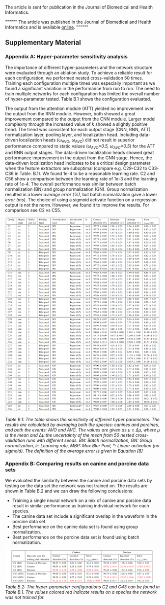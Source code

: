 
The article is sent for publication in the Journal of Biomedical and Health Informatics.

""""""
The article was published in the Journal of Biomedical and Health Informatics and is available 
[online](https://ieeexplore.ieee.org/document/9216477).
""""""

## Supplementary Material


### Appendix A: Hyper-parameter sensitivity analysis

The importance of different hyper-parameters and the network structure were evaluated through an ablation study. To achieve a reliable result for each configuration, we performed nested cross-validation 50 times. Training each configuration multiple times was especially important as we found a significant variation in the performance from run to run. The need to train multiple networks for each configuration has limited the overall number of hyper-parameter tested. Table B.1 shows the configuration evaluated.

The output from the attention module (ATT) yielded no improvement over the output from the RNN module. However, both showed a great improvement compared to the output from the CNN module. Larger model complexity through the increased value of *k* showed a slightly positive trend. The trend was consistent for each output stage (CNN, RNN, ATT), normalization layer, pooling layer, and localization head. Including data-driven localization heads (&omega;<sub>AVO</sub>, &omega;<sub>AVC</sub>) did not result in superior performance compared to static values (*&omega;<sub>AVO</sub>=0.5, &omega;<sub>AVC</sub>=0.5*) for the ATT and RNN output stages. The data-driven localization heads showed great performance improvement in the output from the CNN stage. Hence, the data-driven localization head indicates to be a critical design parameter when the feature extractors are suboptimal (compare e.g. C29-C32 to C33-C36 in Table. B.1). We found 1e-4 to be a reasonable learning rate. C2 and C56 show a comparison between the learning rate of 1e-3 and the learning rate of 1e-4. The overall performance was similar between batch normalization (BN) and group normalization (GN). Group normalization resulted in a lower *average error (%)*, but batch normalization gave a lower *error (ms)*. The choice of using a sigmoid activate function on a regression output is not the norm. However, we found it to improve the results. For comparison see C2 vs C55.

![Example Workflow](./images/ablation_studies_large.png)

*Table B.1: The table shows the sensitivity of different hyper parameters. The results are calculated by averaging both the species: canines and porcines, and both the events: AVO and AVC. The values are given as &mu; &plusmn; &Delta;&mu;, where &mu; is the mean and &Delta;&mu; the uncertainty of the mean from 50 nested cross-validation runs with different seeds. BN: Batch normalization, GN: Group normalization, lr: Learning rate, MBP: Max Blur Pool, \*: Linear activation (no sigmoid). The definition of the average error is given in Equation [8]*


### Appendix B: Comparing results on canine and porcine data sets

We evaluated the similarity between the canine and porcine data sets by testing on the data set the network was not trained on. The results are shown in Table B.2 and we can draw the following conclusions:

* Training a single neural network on a mix of canine and porcine data result in similar performance as training individual network for each species.
* The canine data set include a significant overlap in the waveform in the porcine data set.
* Best performance on the canine data set is found using group normalization. 
* Best performance on the porcine data set is found using batch normalization. 

![Example Workflow](./images/result_species.png)
*Table B.2: The hyper-parameter configurations C2 and C43 can be found in Table B.1. The values colored red indicate results on a species the network was not trained for.*

